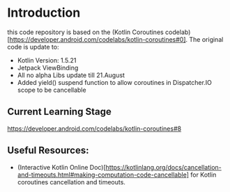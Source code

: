 # Introduction

this code repository is based on the (Kotlin Coroutines codelab)[https://developer.android.com/codelabs/kotlin-coroutines#0]. The original code is update to:

* Kotlin Version: 1.5.21
* Jetpack ViewBinding
* All no alpha Libs update till 21.August
* Added yield() suspend function to allow coroutines in Dispatcher.IO scope to be cancellable

## Current Learning Stage
https://developer.android.com/codelabs/kotlin-coroutines#8

## Useful Resources:
* (Interactive Kotlin Online Doc)[https://kotlinlang.org/docs/cancellation-and-timeouts.html#making-computation-code-cancellable] for Kotlin coroutines cancellation and timeouts.
